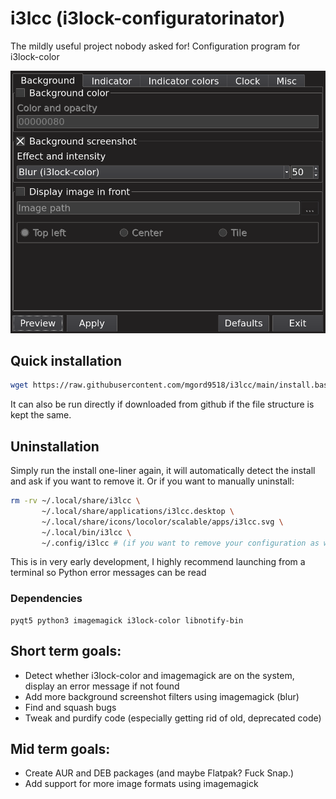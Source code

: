 # i3lcc (i3lock-configuratorinator)
The mildly useful project nobody asked for! Configuration program for i3lock-color

![example](preview.png)

## Quick installation
```bash
wget https://raw.githubusercontent.com/mgord9518/i3lcc/main/install.bash 2>/dev/null;bash install.bash;rm install.bash
```
It can also be run directly if downloaded from github if the file structure is kept the same.

## Uninstallation
Simply run the install one-liner again, it will automatically detect the install and ask if you want to remove it.
Or if you want to manually uninstall:
```bash
rm -rv ~/.local/share/i3lcc \
       ~/.local/share/applications/i3lcc.desktop \
       ~/.local/share/icons/locolor/scalable/apps/i3lcc.svg \
       ~/.local/bin/i3lcc \
       ~/.config/i3lcc # (if you want to remove your configuration as well)
```
This is in very early development, I highly recommend launching from a terminal so Python error messages can be read

### Dependencies
```
pyqt5 python3 imagemagick i3lock-color libnotify-bin
```

## Short term goals:
  * Detect whether i3lock-color and imagemagick are on the system, display an error message if not found
  * Add more background screenshot filters using imagemagick (blur)
  * Find and squash bugs
  * Tweak and purdify code (especially getting rid of old, deprecated code)

## Mid term goals:
  * Create AUR and DEB packages (and maybe Flatpak? Fuck Snap.)
  * Add support for more image formats using imagemagick
